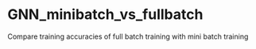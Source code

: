 # GNN_minibatch_vs_fullbatch
Compare training accuracies of full batch training with mini batch training
